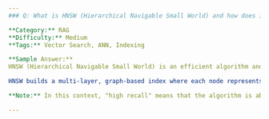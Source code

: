 ```yaml
---
### Q: What is HNSW (Hierarchical Navigable Small World) and how does it work?

**Category:** RAG  
**Difficulty:** Medium  
**Tags:** Vector Search, ANN, Indexing

**Sample Answer:**
HNSW (Hierarchical Navigable Small World) is an efficient algorithm and data structure for approximate nearest neighbor (ANN) search in high-dimensional spaces. It is widely used in vector search engines and retrieval-augmented generation (RAG) systems to quickly find the most similar vectors (such as embeddings) to a given query vector.

HNSW builds a multi-layer, graph-based index where each node represents a data point and is connected to its nearest neighbors. The structure is hierarchical: upper layers are sparser and allow for fast, long-range navigation, while lower layers are denser for precise local search. During a search, the algorithm starts at the top layer and navigates down, using greedy search to find the closest nodes at each level. This approach combines the speed of graph traversal with high recall.

**Note:** In this context, "high recall" means that the algorithm is able to retrieve most of the true nearest neighbors for a given query, even though it is an approximate search method. High recall is important for ensuring relevant results in applications like RAG.

---
```

